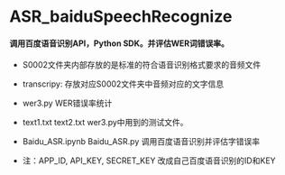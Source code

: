 # ASR_baiduSpeechRecognize

#### 调用百度语音识别API，Python SDK。并评估WER词错误率。

- S0002文件夹内部存放的是标准的符合语音识别格式要求的音频文件
- transcripy: 存放对应S0002文件夹中音频对应的文字信息

- wer3.py WER错误率统计
- text1.txt  text2.txt   wer3.py中用到的测试文件。

- Baidu_ASR.ipynb    Baidu_ASR.py  调用百度语音识别并评估字错误率

- 注：APP_ID, API_KEY, SECRET_KEY 改成自己百度语音识别的ID和KEY
